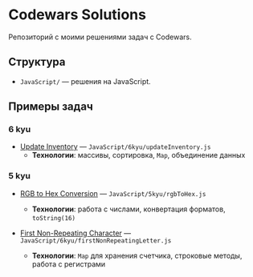 # Codewars Solutions
Репозиторий с моими решениями задач с Codewars.

## Структура
- `JavaScript/` — решения на JavaScript.

## Примеры задач

### **6 kyu**
- [Update Inventory](https://www.codewars.com/kata/57a31ce7cf1fa5a1e1000227) — `JavaScript/6kyu/updateInventory.js`
  - **Технологии**: массивы, сортировка, `Map`, объединение данных

### **5 kyu**
- [RGB to Hex Conversion](https://www.codewars.com/kata/513e08acc600c94f01000001) — `JavaScript/5kyu/rgbToHex.js`
  - **Технологии**: работа с числами, конвертация форматов, `toString(16)`

- [First Non-Repeating Character](https://www.codewars.com/kata/52bc74d4ac05d0945d00054e/) — `JavaScript/6kyu/firstNonRepeatingLetter.js`
  - **Технологии**: `Map` для хранения счетчика, строковые методы, работа с регистрами 
